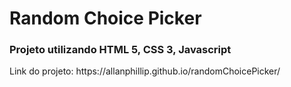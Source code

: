 <h1>Random Choice Picker</h1>

<h3>Projeto utilizando HTML 5, CSS 3, Javascript</h3>

<p>Link do projeto: https://allanphillip.github.io/randomChoicePicker/</p>